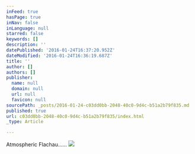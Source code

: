 ```yaml
---
inFeed: true
hasPage: true
inNav: false
inLanguage: null
starred: false
keywords: []
description: ''
datePublished: '2016-01-24T16:37:20.952Z'
dateModified: '2016-01-24T16:36:19.687Z'
title: ''
author: []
authors: []
publisher:
  name: null
  domain: null
  url: null
  favicon: null
sourcePath: _posts/2016-01-24-c03dd0bb-2048-40c0-9d4c-b51a2b79f835.md
published: true
url: c03dd0bb-2048-40c0-9d4c-b51a2b79f835/index.html
_type: Article

---
```

Atmospheric Flachau......
![](https://the-grid-user-content.s3-us-west-2.amazonaws.com/95125a7e-9904-4749-b6f7-63b126e39ced.jpg)